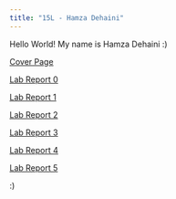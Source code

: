 ```yaml
---
title: "15L - Hamza Dehaini"
---
```


Hello World! My name is Hamza Dehaini :)

[Cover Page](https://hdehaini.github.io/cse15l-lab-reports/coverpage.html)

[Lab Report 0](https://hdehaini.github.io/cse15l-lab-reports/lab_report_0.html)

[Lab Report 1](https://hdehaini.github.io/cse15l-lab-reports/lab_report_1.html)

[Lab Report 2](https://hdehaini.github.io/cse15l-lab-reports/lab_report_2.html)

[Lab Report 3](https://hdehaini.github.io/cse15l-lab-reports/lab_report_3.html)

[Lab Report 4](https://hdehaini.github.io/cse15l-lab-reports/lab_report_4.html)

[Lab Report 5](https://hdehaini.github.io/cse15l-lab-reports/lab_report_5.html)




:)